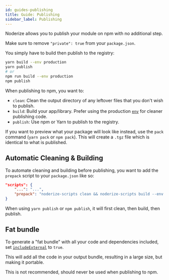 ```yaml
---
id: guides-publishing
title: Guide: Publishing
sidebar_label: Publishing
---
```


Noderize allows you to publish your module on npm with no additional step.

Make sure to remove `"private": true` from your `package.json`.

You simply have to build then publish to the registry:

```bash
yarn build --env production
yarn publish
# or
npm run build --env production
npm publish
```

When publishing to npm, you want to:

* `clean`: Clean the output directory of any leftover files that you don't wish to publish.
* `build`: Build your app/library. Prefer using the production [`env`](configuration-noderize.md#env) for cleaner publishing code.
* `publish`: Use npm or Yarn to publish to the registry.

If you want to preview what your package will look like instead, use the `pack` command (`yarn pack` or `npm pack`). This will create a `.tgz` file which is identical to what is published.

## Automatic Cleaning & Building

To automate cleaning and building before publishing, you want to add the `prepack` script to your `package.json` like so:

```json
"scripts": {
    "...": "...",
    "prepack": "noderize-scripts clean && noderize-scripts build --env production"
}
```

When using `yarn publish` or `npm publish`, it will first clean, then build, then publish.

## Fat bundle

To generate a "fat bundle" with all your code and dependencies included, set [`includeExternal`](configuration-noderize.md#includeexternal) to `true`.

This will add all the code in your output bundle, resulting in a large size, but making it portable.

This is not recommended, should never be used when publishing to npm.
